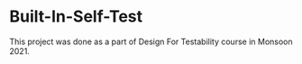 # Built-In-Self-Test
This project was done as a part of Design For Testability course in Monsoon 2021. 
